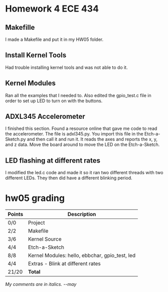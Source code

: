# Homework 4 ECE 434

## Makefille
I made a Makefile and put it in my HW05 folder.

## Install Kernel Tools
Had trouble installing kernel tools and was not able to do it.

## Kernel Modules
Ran all the examples that I needed to. Also edited the gpio_test.c file in order to set up LED to turn on with the buttons. 

## ADXL345 Accelerometer
I finished this section. Found a resource online that gave me code to read the accelerometer. The file is adxl345.py. You import this file in the Etch-a-Sketch.py and then call it and run it. It reads the axes and reports the x, y, and z data. Move the board around to move the LED on the Etch-a-Sketch.

## LED flashing at different rates
I modified the led.c code and made it so it ran two different threads with two different LEDs. They then did have a different blinking period.

# hw05 grading

| Points      | Description |
| ----------- | ----------- |
|  0/0 | Project 
|  2/2 | Makefile
|  3/6 | Kernel Source | *Not finished*
|  4/4 | Etch-a-Sketch
|  8/8 | Kernel Modules: hello, ebbchar, gpio_test, led
|  4/4 | Extras - Blink at different rates
| 21/20 | **Total**

*My comments are in italics. --may*

